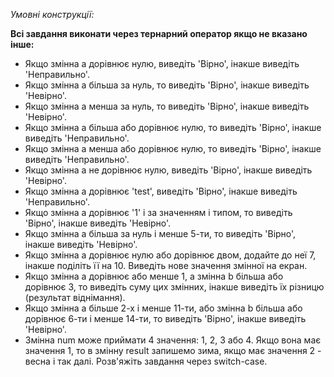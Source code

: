 _Умовні конструкції:_


**Всі завдання виконати через тернарний оператор якщо не вказано інше:**

* Якщо змінна a дорівнює нулю, виведіть 'Вірно', інакше виведіть 'Неправильно'.
* Якщо змінна a більша за нуль, то виведіть 'Вірно', інакше виведіть 'Невірно'.
* Якщо змінна a менша за нуль, то виведіть 'Вірно', інакше виведіть 'Невірно'.
* Якщо змінна a більша або дорівнює нулю, то виведіть 'Вірно', інакше виведіть 'Неправильно'.
* Якщо змінна a менша або дорівнює нулю, то виведіть 'Вірно', інакше виведіть 'Неправильно'.
* Якщо змінна a не дорівнює нулю, виведіть 'Вірно', інакше виведіть 'Невірно'.
* Якщо змінна a дорівнює 'test', виведіть 'Вірно', інакше виведіть 'Неправильно'.
* Якщо змінна a дорівнює '1' і за значенням і типом, то виведіть 'Вірно', інакше виведіть 'Невірно'.
* Якщо змінна a більша за нуль і менше 5-ти, то виведіть 'Вірно', інакше виведіть 'Невірно'.
* Якщо змінна a дорівнює нулю або дорівнює двом, додайте до неї 7, інакше поділіть її на 10. Виведіть нове значення змінної на екран.
* Якщо змінна a дорівнює або менше 1, а змінна b більша або дорівнює 3, то виведіть суму цих змінних, інакше виведіть їх різницю (результат віднімання).
* Якщо змінна a більше 2-х і менше 11-ти, або змінна b більша або дорівнює 6-ти і менше 14-ти, то виведіть 'Вірно', інакше виведіть 'Невірно'.
* Змінна num може приймати 4 значення: 1, 2, 3 або 4. Якщо вона має значення 1, то в змінну result запишемо зима, якщо має значення 2 - весна і так далі. Розв'яжіть завдання через switch-case.